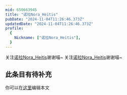 ```yaml
---
mid: 650663945
title: "诺拉Nora_Heitis"
pubDate: "2024-11-04T11:26:46.373Z"
updatedDate: "2024-11-04T11:26:46.373Z"
profile:
  {
    Nickname: ["诺拉Nora_Heitis"],
  }
---
```


关注[诺拉Nora_Heitis](https://space.bilibili.com/650663945)谢谢喵~ 关注[诺拉Nora_Heitis](https://space.bilibili.com/650663945)谢谢喵~

## 此条目有待补充
你可以在[这里](https://github.com/Yuhanawa/VTuber.ICU/edit/master/src/content/v/诺拉Nora_Heitis/index.md)编辑本文
